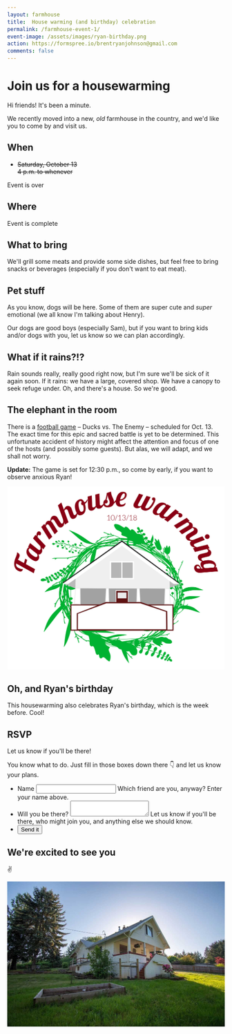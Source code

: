 ```yaml
---
layout: farmhouse
title:  House warming (and birthday) celebration
permalink: /farmhouse-event-1/
event-image: /assets/images/ryan-birthday.png
action: https://formspree.io/brentryanjohnson@gmail.com
comments: false
---
```


# Join us for a housewarming

Hi friends! It's been a minute.

We recently moved into a new, _old_ farmhouse in the country, and we'd like you to come by and visit us.

## When

- <s>Saturday, October 13<br>
4 p.m. to whenever</s>

Event is over

## Where
Event is complete

## What to bring
We'll grill some meats and provide some side dishes, but feel free to bring snacks or beverages (especially if you don't want to eat meat).

## Pet stuff
As you know, dogs will be here. Some of them are super cute and _super_ emotional (we all know I'm talking about Henry).

Our dogs are good boys (especially Sam), but if you want to bring kids and/or dogs with you, let us know so we can plan accordingly.

## What if it rains?!?
Rain sounds really, really good right now, but I'm sure we'll be sick of it again soon. If it rains: we have a large, covered shop. We have a canopy to seek refuge under. Oh, and there's a house. So we're good.

## The elephant in the room
There is a [football game](https://goducks.com/schedule.aspx?schedule=2357) – <span class="ducks">Ducks</span> vs. <span class="enemy">The Enemy</span> – scheduled for Oct. 13. The exact time for this epic and sacred battle is yet to be determined. This unfortunate accident of history might affect the attention and focus of one of the hosts (and possibly some guests). But alas, we will adapt, and we shall not worry.

**Update:** The game is set for 12:30 p.m., so come by early, if you want to observe anxious Ryan!

![The Farmhouse Warming with the farmhouse logo, a botanical theme](/assets/images/the-farmhouse-warming.jpg)

## Oh, and Ryan's birthday
This housewarming also celebrates Ryan's birthday, which is the week before. Cool!

## RSVP
Let us know if you'll be there! 

You know what to do. Just fill in those boxes down there 👇 and let us know your plans.

<form class="form-style-7" action="{{ page.action }}" method="POST">
<ul>
<li>
    <label for="name">Name</label>
    <input type="text" name="name" maxlength="100">
    <span>Which friend are you, anyway? Enter your name above.</span>
</li>
<li>
    <label for="rsvp">Will you be there?</label>
    <textarea name="rsvp" onkeyup="adjust_textarea(this)"></textarea>
    <span>Let us know if you'll be there, who might join you, and anything else we should know.</span>
</li>
<li style="padding-left: 0;">
    <input type="submit" value="Send it" >
    <input type="hidden" name="_next" value="{{ site.baseurl }}/farmhouse-warming-thanks"/>
</li>
</ul>
</form>

## We're excited to see you

✌️

![The Farmhouse in the gloaming](/assets/images/farmhouse.jpg)